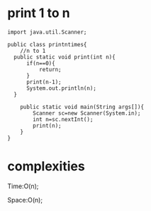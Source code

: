 # print 1 to n

```
import java.util.Scanner;

public class printntimes{
    //n to 1
  public static void print(int n){
      if(n==0){
          return;
      }
      print(n-1);
      System.out.println(n);
  }

    public static void main(String args[]){
        Scanner sc=new Scanner(System.in);
        int n=sc.nextInt();
        print(n);
    }
}
```

# complexities

Time:O(n);

Space:O(n);

